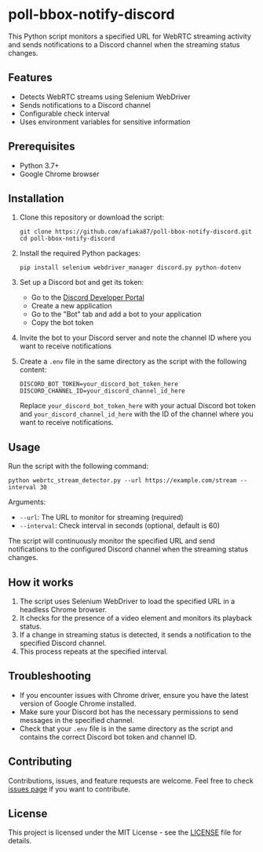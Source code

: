 # poll-bbox-notify-discord

This Python script monitors a specified URL for WebRTC streaming activity and sends notifications to a Discord channel when the streaming status changes.

## Features

- Detects WebRTC streams using Selenium WebDriver
- Sends notifications to a Discord channel
- Configurable check interval
- Uses environment variables for sensitive information

## Prerequisites

- Python 3.7+
- Google Chrome browser

## Installation

1. Clone this repository or download the script:

   ```
   git clone https://github.com/afiaka87/poll-bbox-notify-discord.git
   cd poll-bbox-notify-discord
   ```

2. Install the required Python packages:

   ```
   pip install selenium webdriver_manager discord.py python-dotenv
   ```

3. Set up a Discord bot and get its token:
   - Go to the [Discord Developer Portal](https://discord.com/developers/applications)
   - Create a new application
   - Go to the "Bot" tab and add a bot to your application
   - Copy the bot token

4. Invite the bot to your Discord server and note the channel ID where you want to receive notifications

5. Create a `.env` file in the same directory as the script with the following content:

   ```
   DISCORD_BOT_TOKEN=your_discord_bot_token_here
   DISCORD_CHANNEL_ID=your_discord_channel_id_here
   ```

   Replace `your_discord_bot_token_here` with your actual Discord bot token and `your_discord_channel_id_here` with the ID of the channel where you want to receive notifications.

## Usage

Run the script with the following command:

```
python webrtc_stream_detector.py --url https://example.com/stream --interval 30
```

Arguments:
- `--url`: The URL to monitor for streaming (required)
- `--interval`: Check interval in seconds (optional, default is 60)

The script will continuously monitor the specified URL and send notifications to the configured Discord channel when the streaming status changes.

## How it works

1. The script uses Selenium WebDriver to load the specified URL in a headless Chrome browser.
2. It checks for the presence of a video element and monitors its playback status.
3. If a change in streaming status is detected, it sends a notification to the specified Discord channel.
4. This process repeats at the specified interval.

## Troubleshooting

- If you encounter issues with Chrome driver, ensure you have the latest version of Google Chrome installed.
- Make sure your Discord bot has the necessary permissions to send messages in the specified channel.
- Check that your `.env` file is in the same directory as the script and contains the correct Discord bot token and channel ID.

## Contributing

Contributions, issues, and feature requests are welcome. Feel free to check [issues page](https://github.com/yourusername/webrtc-stream-detector/issues) if you want to contribute.

## License

This project is licensed under the MIT License - see the [LICENSE](LICENSE) file for details.